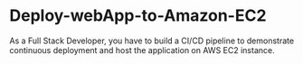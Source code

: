 # Deploy-webApp-to-Amazon-EC2
As a Full Stack Developer, you have to build a CI/CD pipeline to demonstrate continuous deployment and host the application on AWS EC2 instance.

